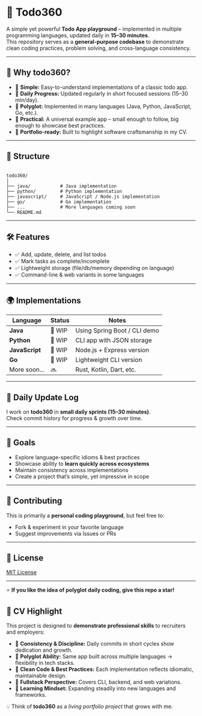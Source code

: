 
# 📝 Todo360

A simple yet powerful **Todo App playground** – implemented in multiple programming languages, updated daily in **15–30 minutes**.  
This repository serves as a **general-purpose codebase** to demonstrate clean coding practices, problem solving, and cross-language consistency.

---

## 🚀 Why todo360?
- 🔹 **Simple:** Easy-to-understand implementations of a classic todo app.  
- 🔹 **Daily Progress:** Updated regularly in short focused sessions (15–30 min/day).  
- 🔹 **Polyglot:** Implemented in many languages (Java, Python, JavaScript, Go, etc.).  
- 🔹 **Practical:** A universal example app – small enough to follow, big enough to showcase best practices.  
- 🔹 **Portfolio-ready:** Built to highlight software craftsmanship in my CV.  

---

## 📂 Structure
```

todo360/
│
├── java/           # Java implementation
├── python/         # Python implementation
├── javascript/     # JavaScript / Node.js implementation
├── go/             # Go implementation
├── ...             # More languages coming soon
└── README.md

```

---

## 🛠️ Features
- ✅ Add, update, delete, and list todos  
- ✅ Mark tasks as complete/incomplete  
- ✅ Lightweight storage (file/db/memory depending on language)  
- ✅ Command-line & web variants in some languages  

---

## 🌍 Implementations
| Language      | Status    | Notes                          |
|---------------|-----------|--------------------------------|
| **Java**      | 🚧 WIP    | Using Spring Boot / CLI demo   |
| **Python**    | 🚧 WIP   | CLI app with JSON storage      |
| **JavaScript**| 🚧 WIP    | Node.js + Express version      |
| **Go**        | 🚧 WIP    | Lightweight CLI version        |
| More soon...  | 🔜        | Rust, Kotlin, Dart, etc.       |

---

## 📅 Daily Update Log
I work on **todo360** in **small daily sprints (15–30 minutes)**.  
Check commit history for progress & growth over time.

---

## 🎯 Goals
- Explore language-specific idioms & best practices  
- Showcase ability to **learn quickly across ecosystems**  
- Maintain consistency across implementations  
- Create a project that’s simple, yet impressive in scope  

---

## 🤝 Contributing
This is primarily a **personal coding playground**, but feel free to:
- Fork & experiment in your favorite language  
- Suggest improvements via Issues or PRs  

---

## 📜 License
[MIT License](LICENSE)

---

⭐ **If you like the idea of polyglot daily coding, give this repo a star!**

## 💼 CV Highlight
This project is designed to **demonstrate professional skills** to recruiters and employers:  
- 📌 **Consistency & Discipline:** Daily commits in short cycles show dedication and growth.  
- 📌 **Polyglot Ability:** Same app built across multiple languages → flexibility in tech stacks.  
- 📌 **Clean Code & Best Practices:** Each implementation reflects idiomatic, maintainable design.  
- 📌 **Fullstack Perspective:** Covers CLI, backend, and web variations.  
- 📌 **Learning Mindset:** Expanding steadily into new languages and frameworks.  

💡 Think of **todo360** as a *living portfolio project* that grows with me.